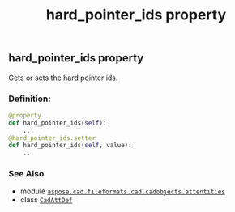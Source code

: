 ﻿---
title: hard_pointer_ids property
second_title: Aspose.CAD for Python via .NET API References
description: 
type: docs
weight: 300
url: /python-net/aspose.cad.fileformats.cad.cadobjects.attentities/cadattdef/hard_pointer_ids/
is_root: false
---

## hard_pointer_ids property


Gets or sets the hard pointer ids.
### Definition:
```python
@property
def hard_pointer_ids(self):
    ...
@hard_pointer_ids.setter
def hard_pointer_ids(self, value):
    ...
```

### See Also
* module [`aspose.cad.fileformats.cad.cadobjects.attentities`](../../)
* class [`CadAttDef`](/cad/python-net/aspose.cad.fileformats.cad.cadobjects.attentities/cadattdef)
